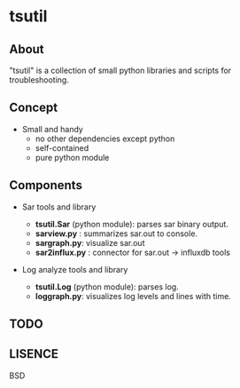 tsutil
=======

About
-----------
"tsutil" is a collection of small python libraries and scripts for troubleshooting.

Concept
----------

* Small and handy
    * no other dependencies except python
    * self-contained
    * pure python module

Components
-------------
* Sar tools and library
    * __tsutil.Sar__ (python module): parses sar binary output.
    * __sarview.py__ : summarizes sar.out to console.
    * __sargraph.py__:  visualize sar.out
    * __sar2influx.py__ : connector for sar.out -> influxdb tools

* Log analyze tools and library
    * __tsutil.Log__ (python module): parses log.
    * __loggraph.py__: visualizes log levels and lines  with time.

TODO
-------------

LISENCE
------------
BSD

